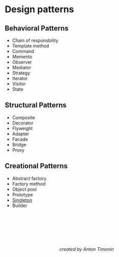 # Design patterns 

## Behavioral Patterns
- Chain of responsbility
- Template method
- Command
- Memento
- Observer
- Mediator
- Strategy
- Iterator
- Visitor
- State

## Structural Patterns
- Composite
- Decorator
- Flyweight
- Adapter
- Facade
- Bridge
- Proxy

## Creational Patterns
- Abstract factory
- Factory method
- Object pool
- Prototype
- [Singleton](https://github.com/timoninas/design_patterns/blob/master/Creational%20Patterns/Singleton/main.cpp)
- Builder
⠀⠀⠀⠀⠀⠀⠀⠀⠀⠀⠀ ⠀⠀⠀⠀⠀⠀ ⠀⠀⠀⠀⠀⠀⠀⠀ ⠀⠀⠀⠀⠀⠀ ⠀⠀⠀⠀⠀⠀ ⠀⠀⠀⠀⠀⠀ ⠀⠀⠀⠀⠀⠀ ⠀⠀⠀⠀⠀⠀ ⠀⠀⠀⠀⠀⠀⠀⠀⠀⠀ ⠀⠀⠀⠀ ⠀⠀⠀⠀⠀⠀ ⠀⠀⠀⠀⠀⠀ 
###### ⠀⠀⠀⠀⠀⠀⠀⠀⠀⠀⠀⠀ ⠀⠀⠀⠀⠀⠀ ⠀⠀⠀⠀⠀⠀⠀⠀ ⠀⠀⠀⠀⠀⠀ ⠀⠀⠀⠀⠀⠀ ⠀⠀⠀⠀⠀⠀ ⠀⠀⠀⠀⠀⠀ ⠀⠀⠀⠀⠀⠀ ⠀⠀⠀⠀⠀⠀⠀⠀⠀⠀ ⠀⠀
###### ⠀⠀⠀⠀⠀⠀⠀⠀⠀⠀⠀⠀ ⠀⠀⠀⠀⠀⠀ ⠀⠀⠀⠀⠀⠀⠀⠀ ⠀⠀⠀⠀⠀⠀ ⠀⠀⠀⠀⠀⠀ ⠀⠀⠀⠀⠀⠀ ⠀⠀⠀⠀⠀⠀ ⠀⠀⠀⠀⠀⠀ ⠀⠀⠀⠀created by Anton Timonin
